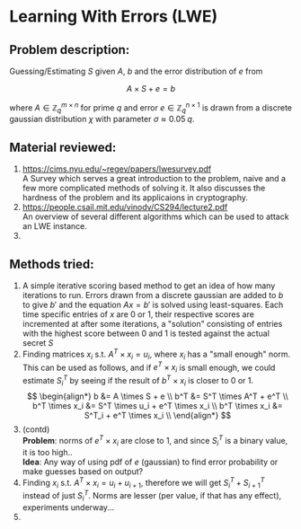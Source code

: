 # Learning With Errors (LWE)

## Problem description:

Guessing/Estimating $S$ given $A$, $b$ and the error distribution of $e$ from

$$
A \times S + e = b
$$

where $A\in \mathbb{Z}_q^{m\times n}$ for prime $q$ and error $e\in \mathbb{Z}_q^{n\times1}$ is drawn from a discrete gaussian distribution $\chi$ with parameter $\sigma\approx 0.05\;q$.

## Material reviewed:

1. https://cims.nyu.edu/~regev/papers/lwesurvey.pdf<br>
	A Survey which serves a great introduction to the problem, naive and a few more complicated methods of solving it. It also discusses the hardness of the problem and its applicaions in cryptography.
2. https://people.csail.mit.edu/vinodv/CS294/lecture2.pdf<br>
	An overview of several different algorithms which can be used to attack an LWE instance.
3. 


## Methods tried:

1. A simple iterative scoring based method to get an idea of how many iterations to run. Errors drawn from a discrete gaussian are added to $b$ to give $b'$ and the equation $Ax = b'$ is solved using least-squares. Each time specific entries of $x$ are 0 or 1, their respective scores are incremented at after some iterations, a "solution" consisting of entries with the highest score between 0 and 1 is tested against the actual secret $S$
2. Finding matrices $x_i$ s.t. $A^T \times x_i = u_i$, where $x_i$ has a "small enough" norm. This can be used as follows, and if $e^T \times x_i$ is small enough, we could estimate $S^T_i$ by seeing if the result of $b^T \times x_i$ is closer to 0 or 1.
$$
\begin{align*}
b &= A \times S + e \\
b^T &= S^T \times A^T + e^T \\
b^T \times x_i &= S^T \times u_i + e^T \times x_i \\
b^T \times x_i &= S^T_i + e^T \times x_i \\
\end{align*}
$$
2. (contd)<br>**Problem**: norms of $e^T \times x_i$ are close to 1, and since $S^T_i$ is a binary value, it is too high..<br>**Idea**: Any way of using pdf of $e$ (gaussian) to find error probability or make guesses based on output?
3. Finding $x_i$ s.t. $A^T \times x_i = u_i+u_{i+1}$, therefore we will get $S^T_i + S^T_{i+1}$ instead of just $S^T_i$. Norms are lesser (per value, if that has any effect), experiments underway...
4. 
